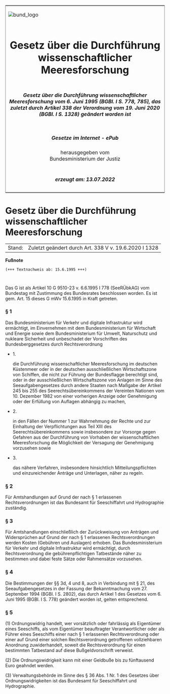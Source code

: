 <span id="DECKBLATT.html"></span>

<table border="0" frame="border" width="100%">

<tr valign="top">

<td align="left">

![bund\_logo](BfJ_2021_Web_de_de.gif)

</td>

<td align="right">

 

</td>

</tr>

<tr align="center" valign="middle">

<td colspan="2">

# Gesetz über die Durchführung wissenschaftlicher Meeresforschung

</td>

</tr>

<tr align="center" valign="middle">

<td colspan="2">

##### Gesetz über die Durchführung wissenschaftlicher Meeresforschung vom 6. Juni 1995 (BGBl. I S. 778, 785), das zuletzt durch Artikel 338 der Verordnung vom 19. Juni 2020 (BGBl. I S. 1328) geändert worden ist

</td>

</tr>

<tr align="center" valign="middle">

<td colspan="2">

  
  

##### Gesetze im Internet - ePub  
  
herausgegeben vom  
Bundesministerium der Justiz

</td>

</tr>

<tr align="center" valign="bottom">

<td colspan="2">

  
  

##### erzeugt am: 13.07.2022

</td>

</tr>

</table>

<span id="BJNR078500995.html"></span>

# Gesetz über die Durchführung wissenschaftlicher Meeresforschung

<div>

<div class="jnhtml">

|        |                                                       |
| ------ | ----------------------------------------------------- |
| Stand: | Zuletzt geändert durch Art. 338 V v. 19.6.2020 I 1328 |

</div>

</div>

<div>

  
**Fußnote**

<div class="jnhtml">

<div>

<div class="jurAbsatz">

  

``` 
(+++ Textnachweis ab: 15.6.1995 +++)

 
```

Das G ist als Artikel 10 G 9510-23 v. 6.6.1995 I 778 (SeeRÜbkAG) vom
Bundestag mit Zustimmung des Bundesrates beschlossen worden. Es ist gem.
Art. 15 dieses G mWv 15.6.1995 in Kraft getreten.

</div>

</div>

</div>

</div>

<span id="BJNR078500995BJNE000104124.html"></span>

### § 1  

<div>

<div class="jnhtml">

<div>

<div class="jurAbsatz">

Das Bundesministerium für Verkehr und digitale Infrastruktur wird
ermächtigt, im Einvernehmen mit dem Bundesministerium für Wirtschaft
und Energie sowie dem Bundesministerium für Umwelt, Naturschutz und
nukleare Sicherheit und unbeschadet der Vorschriften des
Bundesberggesetzes durch Rechtsverordnung

  - 1\.
    
    <div style="">
    
    die Durchführung wissenschaftlicher Meeresforschung im deutschen
    Küstenmeer oder in der deutschen ausschließlichen Wirtschaftszone
    von Schiffen, die nicht zur Führung der Bundesflagge berechtigt
    sind, oder in der ausschließlichen Wirtschaftszone von Anlagen im
    Sinne des Seeaufgabengesetzes durch andere Staaten nach Maßgabe der
    Artikel 245 bis 255 des Seerechtsübereinkommens der Vereinten
    Nationen vom 10. Dezember 1982 von einer vorherigen Anzeige oder
    Genehmigung oder der Erfüllung von Auflagen abhängig zu machen,
    
    </div>

  - 2\.
    
    <div style="">
    
    in den Fällen der Nummer 1 zur Wahrnehmung der Rechte und zur
    Einhaltung der Verpflichtungen aus Teil XIII des
    Seerechtsübereinkommens sowie insbesondere zur Vorsorge gegen
    Gefahren aus der Durchführung von Vorhaben der wissenschaftlichen
    Meeresforschung die Möglichkeit der Versagung der Genehmigung
    vorzusehen sowie
    
    </div>

  - 3\.
    
    <div style="">
    
    das nähere Verfahren, insbesondere hinsichtlich Mitteilungspflichten
    und einzureichender Anträge und Unterlagen, näher zu regeln.
    
    </div>

</div>

</div>

</div>

</div>

<span id="BJNR078500995BJNE000200305.html"></span>

### § 2  

<div>

<div class="jnhtml">

<div>

<div class="jurAbsatz">

Für Amtshandlungen auf Grund der nach § 1 erlassenen Rechtsverordnungen
ist das Bundesamt für Seeschiffahrt und Hydrographie zuständig.

</div>

</div>

</div>

</div>

<span id="BJNR078500995BJNE000303305.html"></span>

### § 3  

<div>

<div class="jnhtml">

<div>

<div class="jurAbsatz">

Für Amtshandlungen einschließlich der Zurückweisung von Anträgen und
Widersprüchen auf Grund der nach § 1 erlassenen Rechtsverordnungen
werden Kosten (Gebühren und Auslagen) erhoben. Das Bundesministerium für
Verkehr und digitale Infrastruktur wird ermächtigt, durch
Rechtsverordnung die gebührenpflichtigen Tatbestände näher zu bestimmen
und dabei feste Sätze oder Rahmensätze vorzusehen.

</div>

</div>

</div>

</div>

<span id="BJNR078500995BJNE000400305.html"></span>

### § 4  

<div>

<div class="jnhtml">

<div>

<div class="jurAbsatz">

Die Bestimmungen der §§ 3d, 4 und 8, auch in Verbindung mit § 21, des
Seeaufgabengesetzes in der Fassung der Bekanntmachung vom 27. September
1994 (BGBl. I S. 2802), das durch Artikel 1 des Gesetzes vom 6. Juni
1995 (BGBl. I S. 778) geändert worden ist, gelten entsprechend.

</div>

</div>

</div>

</div>

<span id="BJNR078500995BJNE000501308.html"></span>

### § 5  

<div>

<div class="jnhtml">

<div>

<div class="jurAbsatz">

(1) Ordnungswidrig handelt, wer vorsätzlich oder fahrlässig als
Eigentümer eines Seeschiffs, als vom Eigentümer beauftragter
Verantwortlicher oder als Führer eines Seeschiffs einer nach § 1
erlassenen Rechtsverordnung oder einer auf Grund einer solchen
Rechtsverordnung getroffenen vollziehbaren Anordnung zuwiderhandelt,
soweit die Rechtsverordnung für einen bestimmten Tatbestand auf diese
Bußgeldvorschrift verweist.

</div>

<div class="jurAbsatz">

(2) Die Ordnungswidrigkeit kann mit einer Geldbuße bis zu fünftausend
Euro geahndet werden.

</div>

<div class="jurAbsatz">

(3) Verwaltungsbehörde im Sinne des § 36 Abs. 1 Nr. 1 des Gesetzes über
Ordnungswidrigkeiten ist das Bundesamt für Seeschiffahrt und
Hydrographie.

</div>

</div>

</div>

</div>
